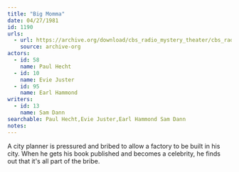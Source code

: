 ```yaml
---
title: "Big Momma"
date: 04/27/1981
id: 1190
urls: 
  - url: https://archive.org/download/cbs_radio_mystery_theater/cbs_radio_mystery_theater-1151-1200.zip/cbs_radio_mystery_theater-1151-1200%2Fcbsrmt_1190_big_momma.mp3
    source: archive-org
actors:  
  - id: 58
    name: Paul Hecht  
  - id: 10
    name: Evie Juster  
  - id: 95
    name: Earl Hammond
writers:  
  - id: 13
    name: Sam Dann
searchable: Paul Hecht,Evie Juster,Earl Hammond Sam Dann
notes:  
---
```

A city planner is pressured and bribed to allow a factory to be built in his city. When he gets his book published and becomes a celebrity, he finds out that it's all part of the bribe.